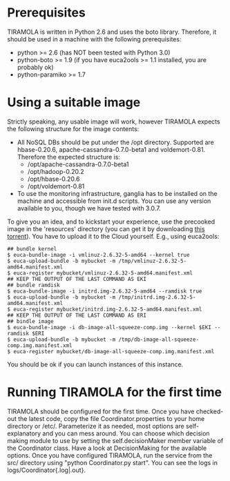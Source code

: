 # Prerequisites #

TIRAMOLA is written in Python 2.6 and uses the boto library. Therefore, it should be used in a machine with the following prerequisites:
  * python >= 2.6 (has NOT been tested with Python 3.0)
  * python-boto >= 1.9  (if you have euca2ools >= 1.1 installed, you are probably ok)
  * python-paramiko >= 1.7

# Using a suitable image #

Strictly speaking, any usable image will work, however TIRAMOLA expects the following structure for the image contents:
  * All NoSQL DBs should be put under the /opt directory. Supported are hbase-0.20.6, apache-cassandra-0.7.0-beta1 and voldemort-0.81. Therefore the expected structure is:
    * /opt/apache-cassandra-0.7.0-beta1
    * /opt/hadoop-0.20.2
    * /opt/hbase-0.20.6
    * /opt/voldemort-0.81
  * To use the monitoring infrastructure, ganglia has to be installed on the machine and accessible from init.d scripts. You can use any version available to you, though we have tested with 3.0.7.

To give you an idea, and to kickstart your experience, use the precooked image in the 'resources' directory (you can get it by downloading [this torrent](http://tiramola.googlecode.com/files/tiramola-resources.tar.gz.6313292.TPB.torrent)). You have to upload it to the Cloud yourself. E.g., using euca2ools:
```
## bundle kernel
$ euca-bundle-image -i vmlinuz-2.6.32-5-amd64 --kernel true
$ euca-upload-bundle -b mybucket -m /tmp/vmlinuz-2.6.32-5-amd64.manifest.xml
$ euca-register mybucket/vmlinuz-2.6.32-5-amd64.manifest.xml
## KEEP THE OUTPUT OF THE LAST COMMAND AS EKI
## bundle ramdisk
$ euca-bundle-image -i initrd.img-2.6.32-5-amd64 --ramdisk true
$ euca-upload-bundle -b mybucket -m /tmp/initrd.img-2.6.32-5-amd64.manifest.xml
$ euca-register mybucket/initrd.img-2.6.32-5-amd64.manifest.xml
## KEEP THE OUTPUT OF THE LAST COMMAND AS ERI
## bindle image
$ euca-bundle-image -i db-image-all-squeeze-comp.img --kernel $EKI --ramdisk $ERI
$ euca-upload-bundle -b mybucket -m /tmp/db-image-all-squeeze-comp.img.manifest.xml
$ euca-register mybucket/db-image-all-squeeze-comp.img.manifest.xml
```

You should be ok if you can launch instances of this instance.


# Running TIRAMOLA for the first time #

TIRAMOLA should be configured for the first time. Once you have checked-out the latest code, copy the file Coordinator.properties to your home directory or /etc/. Parameterize it as needed, most options are self-explanatory and you can mess around. You can choose which decision making module to use by setting the self.decisionMaker member variable of the Coordinator class. Have a look at DecisionMaking for the available options. Once you have configured TIRAMOLA, run the service from the src/ directory using "python Coordinator.py start". You can see the logs in logs/Coordinator{.log|.out}.